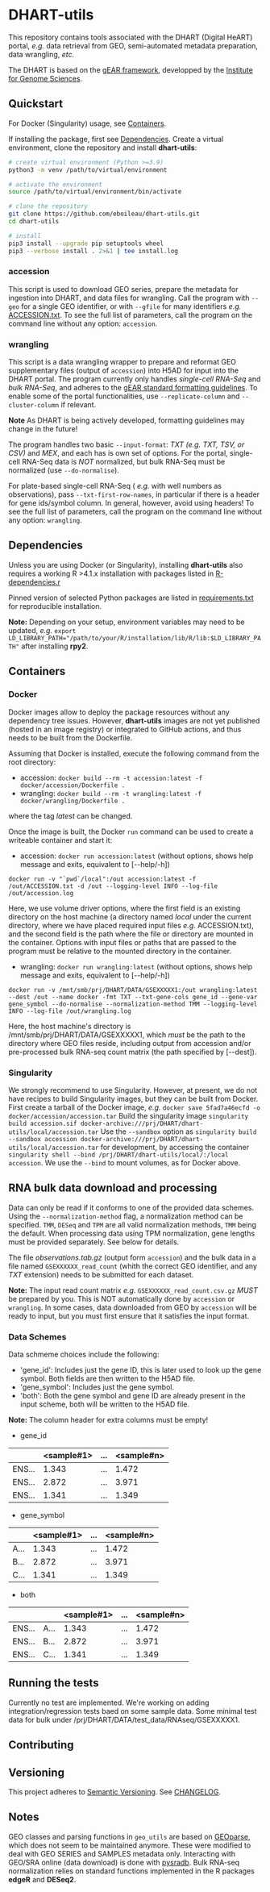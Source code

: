 
# DHART-utils

This repository contains tools associated with the DHART (Digital HeART) portal, _e.g._ data retrieval from GEO, semi-automated
metadata preparation, data wrangling, _etc._

The DHART is based on the [gEAR framework](https://github.com//dieterich-lab/gEAR), developped by the [Institute for Genome Sciences](https://github.com/IGS/gEAR).


<a id="quickstart"></a>

## Quickstart

For Docker (Singularity) usage, see [Containers](#docker).

If installing the package, first see [Dependencies](#dependencies).
Create a virtual environment, clone the repository and install **dhart-utils**:

```bash
# create virtual environment (Python >=3.9)
python3 -m venv /path/to/virtual/environment

# activate the environment
source /path/to/virtual/environment/bin/activate

# clone the repository
git clone https://github.com/eboileau/dhart-utils.git
cd dhart-utils

# install
pip3 install --upgrade pip setuptools wheel
pip3 --verbose install . 2>&1 | tee install.log
```

### accession

This script is used to download GEO series, prepare the metadata for ingestion into DHART, and data files for wrangling.
Call the program with `--geo` for a single GEO identifier, or with `--gfile` for many identifiers *e.g.* [ACCESSION.txt](data/ACCESSION.txt).
To see the full list of parameters, call the program on the command line without any option: `accession`.

### wrangling

This script is a data wrangling wrapper to prepare and reformat GEO supplementary files (output of `accession`) into H5AD for input into the DHART portal.
The program currently only handles *single-cell RNA-Seq* and *bulk RNA-Seq*, and adheres to the [gEAR standard formatting guidelines](https://github.com/IGS/gEAR/blob/main/docs/Documentation/UploadingOverview.md). To enable some of the portal functionalities, use `--replicate-column` and `--cluster-column` if relevant. 

**Note** As DHART is being actively developed, formatting guidelines may change in the future!

The program handles two basic `--input-format`: *TXT (e.g. TXT, TSV, or CSV)* and *MEX*, and each has is own set of options. 
For the portal, single-cell RNA-Seq data is *NOT* normalized, but bulk RNA-Seq must be normalized (use `--do-normalise`).

For plate-based single-cell RNA-Seq ( *e.g.* with well numbers as observations), pass `--txt-first-row-names`, in particular if there is a 
header for gene ids/symbol column. In general, however, avoid using headers! To see the full list of parameters, call the program on the command line without any option: `wrangling`.


<a id="dependencies"></a>

## Dependencies

Unless you are using Docker (or Singularity), installing **dhart-utils** also requires a working R >4.1.x installation
with packages listed in [R-dependencies.r](dependencies/R-dependencies.r)

Pinned version of selected Python packages are listed in [requirements.txt](dependencies/requirements.txt) for reproducible installation.

**Note:** Depending on your setup, environment variables may need to be updated, *e.g.* `export LD_LIBRARY_PATH="/path/to/your/R/installation/lib/R/lib:$LD_LIBRARY_PATH"` after installing **rpy2**.

<a id="docker"></a>

## Containers

### Docker 

Docker images allow to deploy the package resources without any dependency tree issues.
However, **dhart-utils** images are not yet published (hosted in an image registry) or integrated to GitHub actions, and thus
needs to be built from the Dockerfile. 

Assuming that Docker is installed, execute the following command from the root directory:

- accession: `docker build --rm -t accession:latest -f docker/accession/Dockerfile .`
- wrangling: `docker build --rm -t wrangling:latest -f docker/wrangling/Dockerfile .`

where the tag *latest* can be changed.

Once the image is built, the Docker `run` command can be used to create a writeable container and start it:

- accession: `docker run accession:latest` (without options, shows help message and exits, equivalent to [--help/-h])

```
docker run -v "`pwd`/local":/out accession:latest -f /out/ACCESSION.txt -d /out --logging-level INFO --log-file /out/accession.log
```

Here, we use volume driver options, where the first field is an existing directory on the host machine (a directory named *local* under the 
current directory, where we have placed required input files *e.g.* ACCESSION.txt), and the second field is the path where the file or directory 
are mounted in the container. Options with input files or paths that are passed to the program must be relative to the mounted directory in the container.

- wrangling: `docker run wrangling:latest` (without options, shows help message and exits, equivalent to [--help/-h])

```
docker run -v /mnt/smb/prj/DHART/DATA/GSEXXXXX1:/out wrangling:latest --dest /out --name docker -fmt TXT --txt-gene-cols gene_id --gene-var gene_symbol --do-normalise --normalization-method TMM --logging-level INFO --log-file /out/wrangling.log
```

Here, the host machine's directory is /mnt/smb/prj/DHART/DATA/GSEXXXXX1, which *must* be the path to the directory where GEO files reside, including output from accession and/or pre-processed bulk RNA-seq count matrix (the path specified by [--dest]).


### Singularity

We strongly recommend to use Singularity. However, at present, we do not have recipes to build Singularity images, but they can be built from 
Docker. First create a tarball of the Docker image, *e.g.* `docker save 5fad7a46ecfd -o docker/accession/accession.tar`
Build the singularity image `singularity build accession.sif docker-archive:///prj/DHART/dhart-utils/local/accession.tar`
Use the `--sandbox` option as `singularity build --sandbox accession docker-archive:///prj/DHART/dhart-utils/local/accession.tar`
for development, by accessing the container `singularity shell --bind /prj/DHART/dhart-utils/local/:/local accession`.
We use the `--bind` to mount volumes, as for Docker above.


## RNA bulk data download and processing

Data can only be read if it conforms to one of the provided data schemes. Using the `--normalization-method` flag, a normalization method can be specified. `TMM`, `DESeq` and `TPM` are all valid normalization methods, `TMM` being the default. When processing data using TPM normalization, gene lengths must be provided separately. See below for details. 

The file *observations.tab.gz* (output form `accession`) and the bulk data in a file named `GSEXXXXXX_read_count` (whith the correct GEO identifier, and any *TXT* extension) needs to be submitted for each dataset. 

**Note:** The input read count matrix *e.g.* `GSEXXXXXX_read_count.csv.gz` *MUST* be prepared by you. This is NOT automatically done by `accession` or `wrangling`. In some cases, data downloaded from GEO by `accession` will be ready to input, but you must first ensure that it satisfies the input format.


### Data Schemes

Data schmeme choices include the following:

- 'gene_id': Includes just the gene ID, this is later used to look up the gene symbol. Both fields are then written to the H5AD file.
- 'gene_symbol': Includes just the gene symbol.
- 'both': Both the gene symbol and gene ID are already present in the input scheme, both will be written to the H5AD file. 

**Note:** The column header for extra columns must be empty!

* gene_id

|    | <sample#1> | ... | <sample#n> |
|----|------------|-----|------------|
| ENS...   | 1.343      | ... | 1.472      |
| ENS...   | 2.872      | ... | 3.971      |
| ENS...   | 1.341      | ... | 1.349      |

* gene_symbol

|      | <sample#1> | ... | <sample#n> |
|------|------------|-----|------------|
|  A...    | 1.343      | ... | 1.472      |
|  B...    | 2.872      | ... | 3.971      |
|  C...    | 1.341      | ... | 1.349      |

* both

|    |      | <sample#1> | ... | <sample#n> |
|----|------|------------|-----|------------|
| ENS...   |  A...    | 1.343      | ... | 1.472      |
| ENS...   |  B...    | 2.872      | ... | 3.971      |
| ENS...   |  C...    | 1.341      | ... | 1.349      |

## Running the tests

Currently no test are implemented. We're working on adding integration/regression tests baed on some sample data.
Some minimal test data for bulk under /prj/DHART/DATA/test_data/RNAseq/GSEXXXXX1.

## Contributing


## Versioning

This project adheres to [Semantic Versioning](http://semver.org/). See [CHANGELOG](CHANGELOG.md).

## Notes

GEO classes and parsing functions in `geo_utils` are based on [GEOparse](https://github.com/guma44/GEOparse), which does
not seem to be maintained anymore. These were modified to deal with GEO SERIES and SAMPLES metadata only.
Interacting with GEO/SRA online (data download) is done with [pysradb](https://github.com/saketkc/pysradb).
Bulk RNA-seq normalization relies on standard functions implemented in the R packages **edgeR** and **DESeq2**.

